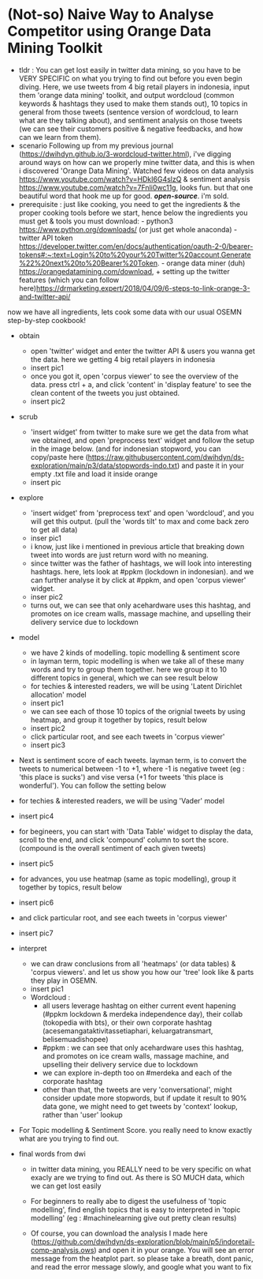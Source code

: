 # (Not-so) Naive Way to Analyse Competitor using Orange Data Mining Toolkit

- tldr : You can get lost easily in twitter data mining, so you have to be VERY SPECIFIC on what you trying to find out before you even begin diving. Here, we use tweets from 4 big retail players in indonesia, input them 'orange data mining' toolkit, and output wordcloud (common keywords & hashtags they used to make them stands out), 10 topics in general from those tweets (sentence version of wordcloud, to learn what are they talking about), and sentiment analysis on those tweets (we can see their customers positive & negative feedbacks, and how can we learn from them).
- scenario
  Following up from my previous journal (https://dwihdyn.github.io/3-wordcloud-twitter.html), i've digging around ways on how can we properly mine twitter data, and this is when i discovered 'Orange Data Mining'. Watched few videos on data analysis https://www.youtube.com/watch?v=HDkI6G4slzQ & sentiment analysis https://www.youtube.com/watch?v=7Fnli0wc11g, looks fun. but that one beautiful word that hook me up for good. **_open-source_**. i'm sold.
- prerequisite :
  just like cooking, you need to get the ingredients & the proper cooking tools before we start, hence below the ingredients you must get & tools you must download: - python3 https://www.python.org/downloads/ (or just get whole anaconda) - twitter API token https://developer.twitter.com/en/docs/authentication/oauth-2-0/bearer-tokens#:~:text=Login%20to%20your%20Twitter%20account,Generate%22%20next%20to%20Bearer%20Token. - orange data miner (duh) https://orangedatamining.com/download, + setting up the twitter features (which you can follow here)https://drmarketing.expert/2018/04/09/6-steps-to-link-orange-3-and-twitter-api/

now we have all ingredients, lets cook some data with our usual OSEMN step-by-step cookbook!

- obtain
  - open 'twitter' widget and enter the twitter API & users you wanna get the data. here we getting 4 big retail players in indonesia
  - insert pic1
  - once you got it, open 'corpus viewer' to see the overview of the data. press ctrl + a, and click 'content' in 'display feature' to see the clean content of the tweets you just obtained.
  - insert pic2
- scrub
  - 'insert widget' from twitter to make sure we get the data from what we obtained, and open 'preprocess text' widget and follow the setup in the image below. (and for indonesian stopword, you can copy/paste here (https://raw.githubusercontent.com/dwihdyn/ds-exploration/main/p3/data/stopwords-indo.txt) and paste it in your empty .txt file and load it inside orange
  - insert pic
- explore
  - 'insert widget' from 'preprocess text' and open 'wordcloud', and you will get this output. (pull the 'words tilt' to max and come back zero to get all data)
  - inser pic1
  - i know, just like i mentioned in previous article that breaking down tweet into words are just return word with no meaning.
  - since twitter was the father of hashtags, we will look into interesting hashtags. here, lets look at #ppkm (lockdown in indonesian). and we can further analyse it by click at #ppkm, and open 'corpus viewer' widget.
  - inser pic2
  - turns out, we can see that only acehardware uses this hashtag, and promotes on ice cream walls, massage machine, and upselling their delivery service due to lockdown
- model
  - we have 2 kinds of modelling. topic modelling & sentiment score
  - in layman term, topic modelling is when we take all of these many words and try to group them together. here we group it to 10 different topics in general, which we can see result below
  - for techies & interested readers, we will be using 'Latent Dirichlet allocation' model
  - insert pic1
  - we can see each of those 10 topics of the orignial tweets by using heatmap, and group it together by topics, result below
  - insert pic2
  - click particular root, and see each tweets in 'corpus viewer'
  - insert pic3
    <br/>
- Next is sentiment score of each tweets. layman term, is to convert the tweets to numerical between -1 to +1, where -1 is negative tweet (eg : 'this place is sucks') and vise versa (+1 for tweets 'this place is wonderful'). You can follow the setting below
- for techies & interested readers, we will be using 'Vader' model
- insert pic4
- for begineers, you can start with 'Data Table' widget to display the data, scroll to the end, and click 'compound' column to sort the score. (compound is the overall sentiment of each given tweets)
- insert pic5
- for advances, you use heatmap (same as topic modelling), group it together by topics, result below
- insert pic6
- and click particular root, and see each tweets in 'corpus viewer'
- insert pic7

- interpret

  - we can draw conclusions from all 'heatmaps' (or data tables) & 'corpus viewers'. and let us show you how our 'tree' look like & parts they play in OSEMN.
  - insert pic1
  - Wordcloud :
    - all users leverage hashtag on either current event hapening (#ppkm lockdown & merdeka independence day), their collab (tokopedia with bts), or their own corporate hashtag (acesemangataktivitassetiaphari, keluargatransmart, belisemuadishopee)
    - #ppkm : we can see that only acehardware uses this hashtag, and promotes on ice cream walls, massage machine, and upselling their delivery service due to lockdown
    - we can explore in-depth too on #merdeka and each of the corporate hashtag
    - other than that, the tweets are very 'conversational', might consider update more stopwords, but if update it result to 90% data gone, we might need to get tweets by 'context' lookup, rather than 'user' lookup

- For Topic modelling & Sentiment Score. you really need to know exactly what are you trying to find out.

- final words from dwi

  - in twitter data mining, you REALLY need to be very specific on what exacly are we trying to find out. As there is SO MUCH data, which we can get lost easily

  - For beginners to really abe to digest the usefulness of 'topic modelling', find english topics that is easy to interpreted in 'topic modelling' (eg : #machinelearning give out pretty clean results)

  - Of course, you can download the analysis I made here (https://github.com/dwihdyn/ds-exploration/blob/main/p5/indoretail-comp-analysis.ows) and open it in your orange. You will see an error message from the heatplot part. so please take a breath, dont panic, and read the error message slowly, and google what you want to fix
